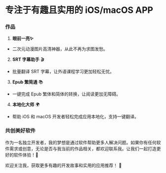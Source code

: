 # 专注于有趣且实用的 iOS/macOS APP

### 作品 

1. **眼前一亮✨**

- 二次元动漫图片高清神器，从此不再为求图发愁。

2. **SRT 字幕助手** 🎬

- 批量翻译 SRT 字幕，让外语课程学习更加轻松无忧。

3. **Epub 繁简通** 📚

- 一键完成 Epub 繁体和简体的转换，让阅读更加无障碍。

4. **本地化大师** 🌍

- 帮助 iOS 和 macOS 开发者轻松完成应用本地化，支持一键翻译。

### 共创美好软件

作为一名独立开发者，我的梦想是通过软件帮助更多人解决问题。如果你有任何软件需求或创意，无论是否与我当前的作品相关，都欢迎联系我。让我们一起打造更好的软件体验！💪

欢迎关注我，获取更多有趣的开发故事和实用的应用推荐！ 🤗
